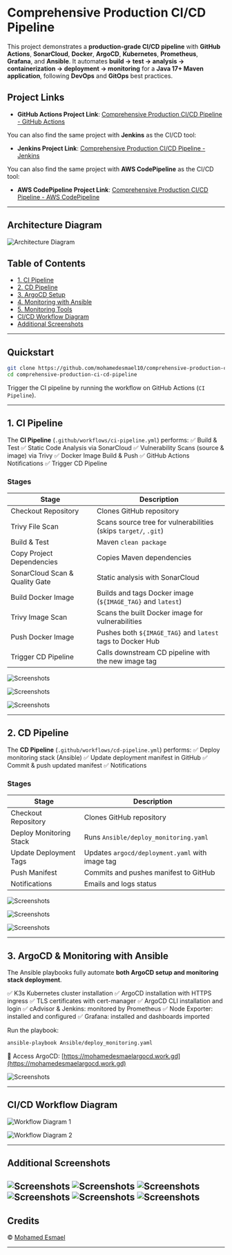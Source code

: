 
# Comprehensive Production CI/CD Pipeline

This project demonstrates a **production-grade CI/CD pipeline** with **GitHub Actions**, **SonarCloud**, **Docker**, **ArgoCD**, **Kubernetes**, **Prometheus**, **Grafana**, and **Ansible**.
It automates **build → test → analysis → containerization → deployment → monitoring** for a **Java 17+ Maven application**, following **DevOps** and **GitOps** best practices.


##  Project Links

* **GitHub Actions Project Link**: [Comprehensive Production CI/CD Pipeline - GitHub Actions](https://github.com/mohamedesmael10/comprehensive-production-ci-cd-pipeline/tree/git-actions-pipeline)

You can also find the same project with **Jenkins** as the CI/CD tool:

* **Jenkins Project Link**: [Comprehensive Production CI/CD Pipeline - Jenkins](https://github.com/mohamedesmael10/comprehensive-production-ci-cd-pipeline/tree/main)


You can also find the same project with **AWS CodePipeline** as the CI/CD tool:

* **AWS CodePipeline Project Link**: [Comprehensive Production CI/CD Pipeline - AWS CodePipeline](https://github.com/mohamedesmael10/comprehensive-production-ci-cd-pipeline/tree/codepipeline)


---

## Architecture Diagram

![Architecture Diagram](https://github.com/mohamedesmael10/comprehensive-production-ci-cd-pipeline/blob/git-actions-pipeline/Screenshots/(0).gif)

## Table of Contents

* [1. CI Pipeline](#1-ci-pipeline)
* [2. CD Pipeline](#2-cd-pipeline)
* [3. ArgoCD Setup](#3-argocd-setup)
* [4. Monitoring with Ansible](#4-monitoring-with-ansible)
* [5. Monitoring Tools](#5-monitoring-tools)
* [CI/CD Workflow Diagram](#cicd-workflow-diagram)
* [Additional Screenshots](#additional-screenshots)

---

## Quickstart

```bash
git clone https://github.com/mohamedesmael10/comprehensive-production-ci-cd-pipeline.git
cd comprehensive-production-ci-cd-pipeline
```

Trigger the CI pipeline by running the workflow on GitHub Actions (`CI Pipeline`).

---

## 1. CI Pipeline

The **CI Pipeline** (`.github/workflows/ci-pipeline.yml`) performs:
✅ Build & Test
✅ Static Code Analysis via SonarCloud
✅ Vulnerability Scans (source & image) via Trivy
✅ Docker Image Build & Push
✅ GitHub Actions Notifications
✅ Trigger CD Pipeline

### Stages

| Stage                          | Description                                                     |
| ------------------------------ | --------------------------------------------------------------- |
| Checkout Repository            | Clones GitHub repository                                        |
| Trivy File Scan                | Scans source tree for vulnerabilities (skips `target/`, `.git`) |
| Build & Test                   | Maven `clean package`                                           |
| Copy Project Dependencies      | Copies Maven dependencies                                       |
| SonarCloud Scan & Quality Gate | Static analysis with SonarCloud                                 |
| Build Docker Image             | Builds and tags Docker image (`${IMAGE_TAG}` and `latest`)      |
| Trivy Image Scan               | Scans the built Docker image for vulnerabilities                |
| Push Docker Image              | Pushes both `${IMAGE_TAG}` and `latest` tags to Docker Hub      |
| Trigger CD Pipeline            | Calls downstream CD pipeline with the new image tag             |

![Screenshots](https://github.com/mohamedesmael10/comprehensive-production-ci-cd-pipeline/blob/main/Screenshots/(8).png)

![Screenshots](https://github.com/mohamedesmael10/comprehensive-production-ci-cd-pipeline/blob/main/Screenshots/(4).png)

![Screenshots](https://github.com/mohamedesmael10/comprehensive-production-ci-cd-pipeline/blob/main/Screenshots/(10).png)

---

## 2. CD Pipeline

The **CD Pipeline** (`.github/workflows/cd-pipeline.yml`) performs:
✅ Deploy monitoring stack (Ansible)
✅ Update deployment manifest in GitHub
✅ Commit & push updated manifest
✅ Notifications

### Stages

| Stage                   | Description                                     |
| ----------------------- | ----------------------------------------------- |
| Checkout Repository     | Clones GitHub repository                        |
| Deploy Monitoring Stack | Runs `Ansible/deploy_monitoring.yaml`           |
| Update Deployment Tags  | Updates `argocd/deployment.yaml` with image tag |
| Push Manifest           | Commits and pushes manifest to GitHub           |
| Notifications           | Emails and logs status                          |

![Screenshots](https://github.com/mohamedesmael10/comprehensive-production-ci-cd-pipeline/blob/main/Screenshots/(7).png)

![Screenshots](https://github.com/mohamedesmael10/comprehensive-production-ci-cd-pipeline/blob/main/Screenshots/(5).png)

![Screenshots](https://github.com/mohamedesmael10/comprehensive-production-ci-cd-pipeline/blob/main/Screenshots/(9).png)

---

## 3. ArgoCD & Monitoring with Ansible

The Ansible playbooks fully automate **both ArgoCD setup and monitoring stack deployment**.

✅ K3s Kubernetes cluster installation
✅ ArgoCD installation with HTTPS ingress
✅ TLS certificates with cert-manager
✅ ArgoCD CLI installation and login
✅ cAdvisor & Jenkins: monitored by Prometheus
✅ Node Exporter: installed and configured
✅ Grafana: installed and dashboards imported

Run the playbook:

```bash
ansible-playbook Ansible/deploy_monitoring.yaml
```

🔗 Access ArgoCD: [https://mohamedesmaelargocd.work.gd](https://mohamedesmaelargocd.work.gd)

![Screenshots](https://github.com/mohamedesmael10/comprehensive-production-ci-cd-pipeline/blob/main/Screenshots/(15).png)

---


## CI/CD Workflow Diagram

![Workflow Diagram 1](https://github.com/mohamedesmael10/comprehensive-production-ci-cd-pipeline/blob/main/Screenshots/(11).png)

![Workflow Diagram 2](https://github.com/mohamedesmael10/comprehensive-production-ci-cd-pipeline/blob/main/Screenshots/(12).png)

---

## Additional Screenshots

![Screenshots](https://github.com/mohamedesmael10/comprehensive-production-ci-cd-pipeline/blob/main/Screenshots/(6).png)
![Screenshots](https://github.com/mohamedesmael10/comprehensive-production-ci-cd-pipeline/blob/main/Screenshots/(3).png)
![Screenshots](https://github.com/mohamedesmael10/comprehensive-production-ci-cd-pipeline/blob/main/Screenshots/(2).png)
![Screenshots](https://github.com/mohamedesmael10/comprehensive-production-ci-cd-pipeline/blob/main/Screenshots/(1).png)
![Screenshots](https://github.com/mohamedesmael10/comprehensive-production-ci-cd-pipeline/blob/main/Screenshots/(14).png)
![Screenshots](https://github.com/mohamedesmael10/comprehensive-production-ci-cd-pipeline/blob/main/Screenshots/(13).png)
---

## Credits

© [Mohamed Esmael](https://www.linkedin.com/in/mohamedesmael)

---

